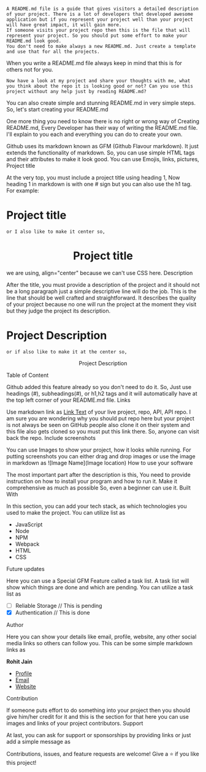     A README.md file is a guide that gives visitors a detailed description of your project. There is a lot of developers that developed awesome application but if you represent your project well than your project will have great impact, it will gain more.
    If someone visits your project repo then this is the file that will represent your project. So you should put some effort to make your README.md look good.
    You don't need to make always a new README.md. Just create a template and use that for all the projects.

When you write a README.md file always keep in mind that this is for others not for you.

    Now have a look at my project and share your thoughts with me, what you think about the repo it is looking good or not? Can you use this project without any help just by reading README.md?

You can also create simple and stunning README.md in very simple steps.
So, let's start creating your README.md

One more thing you need to know there is no right or wrong way of Creating README.md, Every Developer has their way of writing the README.md file. I'll explain to you each and everything you can do to create your own.

Github uses its markdown known as GFM (Github Flavour markdown). It just extends the functionality of markdown. So, you can use simple HTML tags and their attributes to make it look good. You can use Emojis, links, pictures,
Project title

At the very top, you must include a project title using heading 1, Now heading 1 in markdown is with one # sign but you can also use the h1 tag. For example:
# Project title

    or I also like to make it center so,

<h1 align="center">Project title</h1>

we are using, align="center" because we can't use CSS here.
Description

After the title, you must provide a description of the project and it should not be a long paragraph just a simple descriptive line will do the job. This is the line that should be well crafted and straightforward.
It describes the quality of your project because no one will run the project at the moment they visit but they judge the project its description.

# Project Description

    or if also like to make it at the center so,

<p align="center">Project Description</p>
Table of Content

Github added this feature already so you don't need to do it. So, Just use headings (#), subheadings(#), or h1,h2 tags and it will automatically have at the top left corner of your README.md file.
Links

Use markdown link as [Link Text](link) of your live project, repo, API, API repo. I am sure you are wondering why you should put repo here but your project is not always be seen on GitHub people also clone it on their system and this file also gets cloned so you must put this link there. So, anyone can visit back the repo.
Include screenshots

You can use Images to show your project, how it looks while running. For putting screenshots you can either drag and drop images or use the image in markdown as ![Image Name](Image location)
How to use your software

The most important part after the description is this, You need to provide instruction on how to install your program and how to run it. Make it comprehensive as much as possible So, even a beginner can use it.
Built With

In this section, you can add your tech stack, as which technologies you used to make the project. You can utilize list as

- JavaScript
- Node
- NPM
- Webpack
- HTML
- CSS

Future updates

Here you can use a Special GFM Feature called a task list. A task list will show which things are done and which are pending. You can utilize a task list as

- [ ] Reliable Storage // This is pending
- [x] Authentication // This is done

Author

Here you can show your details like email, profile, website, any other social media links so others can follow you.
This can be some simple markdown links as

**Rohit Jain**

- [Profile](https://github.com/rohit19060 "Rohit jain")
- [Email](mailto:rohitjain19060@gmail.com?subject=Hi% "Hi!")
- [Website](https://kingtechnologies.in "Welcome")

Contribution

If someone puts effort to do something into your project then you should give him/her credit for it and this is the section for that here you can use images and links of your project contributors.
Support

At last, you can ask for support or sponsorships by providing links or just add a simple message as

Contributions, issues, and feature requests are welcome!
Give a ⭐️ if you like this project!
